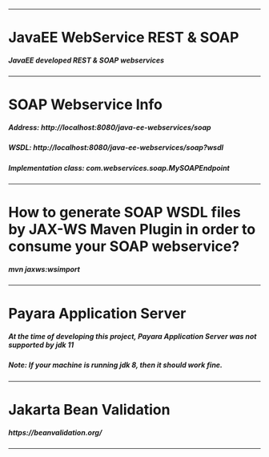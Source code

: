 --------------------------------------------------------------------------

# JavaEE WebService REST & SOAP

<h5>JavaEE developed REST & SOAP webservices</h5>

--------------------------------------------------------------------------

# SOAP Webservice Info

<h5>Address:	http://localhost:8080/java-ee-webservices/soap</h5>
<h5>WSDL:	http://localhost:8080/java-ee-webservices/soap?wsdl</h5>
<h5>Implementation class:	com.webservices.soap.MySOAPEndpoint</h5>

--------------------------------------------------------------------------

# How to generate SOAP WSDL files by JAX-WS Maven Plugin in order to consume your SOAP webservice?

<h5>mvn jaxws:wsimport</h5>

--------------------------------------------------------------------------

# Payara Application Server

<h5>At the time of developing this project, Payara Application Server was not supported by jdk 11</h5>

<h5><b>Note:</b> If your machine is running jdk 8, then it should work fine.</h5>

--------------------------------------------------------------------------

# Jakarta Bean Validation

<h5>https://beanvalidation.org/</h5>

--------------------------------------------------------------------------